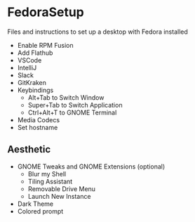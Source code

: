 # FedoraSetup

Files and instructions to set up a desktop with Fedora installed

- Enable RPM Fusion
- Add Flathub
- VSCode
- IntelliJ
- Slack
- GitKraken
- Keybindings
    - Alt+Tab to Switch Window
    - Super+Tab to Switch Application
    - Ctrl+Alt+T to GNOME Terminal
- Media Codecs
- Set hostname

## Aesthetic

- GNOME Tweaks and GNOME Extensions (optional)
    - Blur my Shell
    - Tiling Assistant
    - Removable Drive Menu
    - Launch New Instance
- Dark Theme
- Colored prompt
